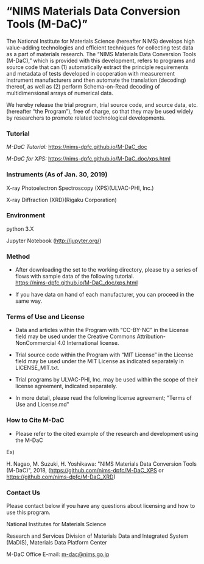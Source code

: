 # “NIMS Materials Data Conversion Tools (M-DaC)”

The National Institute for Materials Science (hereafter NIMS) develops high value-adding technologies and efficient techniques for collecting test data as a part of materials research. The “NIMS Materials Data Conversion Tools (M-DaC),” which is provided with this development, refers to programs and source code that can (1) automatically extract the principle requirements and metadata of tests developed in cooperation with measurement instrument manufacturers and then automate the translation (decoding) thereof, as well as (2) perform Schema-on-Read decoding of multidimensional arrays of numerical data. 

We hereby release the trial program, trial source code, and source data, etc. (hereafter “the Program”), free of charge, so that they may be used widely by researchers to promote related technological developments.

### Tutorial

 *M-DaC Tutorial:*   https://nims-dpfc.github.io/M-DaC_doc
 
 *M-DaC for XPS:*    https://nims-dpfc.github.io/M-DaC_doc/xps.html

### Instruments (As of Jan. 30, 2019) 

 X-ray Photoelectron Spectroscopy (XPS)(ULVAC-PHI, Inc.)

 X-ray Diffraction (XRD)(Rigaku Corporation)



### Environment

 python 3.X

 Jupyter Notebook (http://jupyter.org/)



### Method

* After downloading the set to the working directory, please try a series of flows with sample data of the following tutorial.<br />
 https://nims-dpfc.github.io/M-DaC_doc/xps.html

* If you have data on hand of each manufacturer, you can proceed in the same way.



### Terms of Use and License

* Data and articles within the Program with “CC-BY-NC” in the License field may be used under the Creative Commons Attribution-NonCommercial 4.0 International license.

* Trial source code within the Program with “MIT License” in the License field may be used under the MIT License as indicated separately in LICENSE_MIT.txt. 

* Trial programs by ULVAC-PHI, Inc. may be used within the scope of their license agreement, indicated separately.

* In more detail, please read the following license agreement; "Terms of Use and License.md"



### How to Cite M-DaC

* Please refer to the cited example of the research and development using the M-DaC

Ex)

H. Nagao, M. Suzuki, H. Yoshikawa: "NIMS Materials Data Conversion Tools (M-DaC)", 2018, (https://github.com/nims-dpfc/M-DaC_XPS   or   https://github.com/nims-dpfc/M-DaC_XRD)



### Contact Us

Please contact below if you have any questions about licensing and how to use this program.



National Institutes for Materials Science 

  Research and Services Division of Materials Data and Integrated System (MaDIS), Materials Data Platform Center

  M-DaC Office  E-mail: m-dac@nims.go.jp
